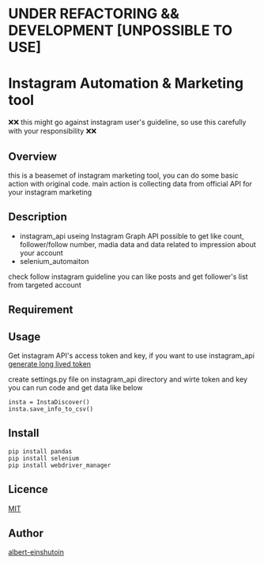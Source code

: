 # UNDER REFACTORING && DEVELOPMENT [UNPOSSIBLE TO USE]
# Instagram Automation & Marketing tool
:x::x:
this might go against instagram user's guideline, so use this carefully with your responsibility
:x::x:
## Overview
this is a beasemet of instagram marketing tool, you can do some basic action with original code.
main action is collecting data from official API for your instagram marketing

## Description
- instagram_api
	useing Instagram Graph API
	possible to get like count, follower/follow number, madia data and data related to impression about your account
- selenium_automaiton

check follow instagram guideline
you can like posts and get follower's list from targeted account

## Requirement

## Usage
Get instagram API's access token and key, if you want to use instagram_api
 [generate long lived token](https://www.youtube.com/watch?v=S-0Tp4_x9Z0)

create settings.py file on instagram_api directory and wirte token and key
you can run code and get data like below
```
insta = InstaDiscover()
insta.save_info_to_csv()
```
## Install
```
pip install pandas
pip install selenium
pip install webdriver_manager
```

## Licence

[MIT]()

## Author

[albert-einshutoin](https://github.com/albert-einshutoin)
